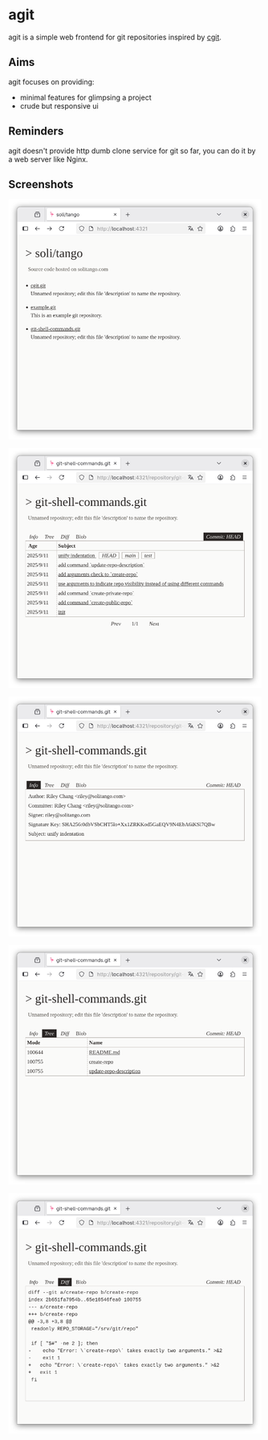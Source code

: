 # agit

agit is a simple web frontend for git repositories inspired by [cgit](https://git.zx2c4.com/cgit).

## Aims

agit focuses on providing:

- minimal features for glimpsing a project
- crude but responsive ui

## Reminders
agit doesn't provide http dumb clone service for git so far, you can do it by a web server like Nginx.

## Screenshots

![](./screenshots/0.png?raw=true)

![](./screenshots/1.png?raw=true)

![](./screenshots/2.png?raw=true)

![](./screenshots/3.png?raw=true)

![](./screenshots/4.png?raw=true)
